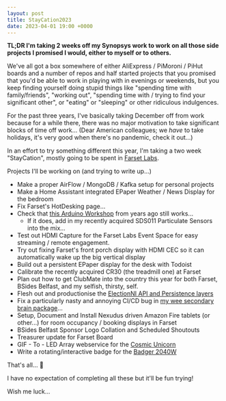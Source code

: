 ```yaml
---
layout: post
title: StayCation2023
date: 2023-04-01 19:00 +0000
---
```

**TL;DR I'm taking 2 weeks off my Synopsys work to work on all those side projects I promised I would, either to myself or to others.**

We've all got a box somewhere of either AliExpress / PiMoroni / PiHut boards and a number of repos and half started projects that you promised that you'd be able to work in playing with in evenings or weekends, but you keep finding yourself doing stupid things like "spending time with family/friends", "working out", "spending time with / trying to find your significant other", or "eating" or "sleeping" or other ridiculous indulgences.

For the past three years, I've basically taking December off from work because for a while there, there was no major motivation to take significant blocks of time off work... (Dear American colleagues; we _have_ to take holidays, it's very good when there's no pandemic, check it out...)

In an effort to try something different this year, I'm taking a two week "StayCation", mostly going to be spent in [Farset Labs](https://www.farsetlabs.org.uk).

Projects I'll be working on (and trying to write up...)
* Make a proper AirFlow / MongoDB / Kafka setup for personal projects
* Make a Home Assistant integrated EPaper Weather / News Display for the bedroom
* Fix Farset's HotDesking page...
* Check that [this Arduino Workshop](https://github.com/andrewbolster/arduino_workshop) from years ago still works...
  * If it does, add in my recently acquired SDS011 Particulate Sensors into the mix...
* Test out HDMI Capture for the Farset Labs Event Space for easy streaming / remote engagement.
* Try out fixing Farset's front porch display with HDMI CEC so it can automatically wake up the big vertical display
* Build out a persistent EPaper display for the desk with Todoist
* Calibrate the recently acquired CR30 (the treadmill one) at Farset
* Plan out how to get ClubMate into the country this year for both Farset, BSides Belfast, and my selfish, thirsty, self.
* Flesh out and productionise the [ElectionNI API and Persistence layers](https://github.com/FarsetLabs/vote-herder)
* Fix a particularly nasty and annoying CI/CD bug in [my wee secondary brain package](https://github.com/andrewbolster/bolster)...
* Setup, Document and Install Nexudus driven Amazon Fire tablets (or other...) for room occupancy / booking displays in Farset
* BSides Belfast Sponsor Logo Collation and Scheduled Shoutouts
* Treasurer update for Farset Board
* GIF - To - LED Array webservice for the [Cosmic Unicorn](https://shop.pimoroni.com/products/cosmic-unicorn)
* Write a rotating/interactive badge for the [Badger 2040W](https://shop.pimoroni.com/products/badger-2040-w?variant=40514062188627)

That's all... 🤣

I have no expectation of completing all these but it'll be fun trying!

Wish me luck...